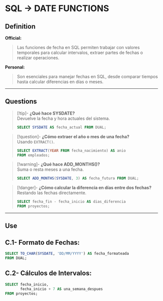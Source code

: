 # SQL -> DATE FUNCTIONS
## Definition

**Official:**  
> Las funciones de fecha en SQL permiten trabajar con valores temporales para calcular intervalos, extraer partes de fechas o realizar operaciones.

**Personal:**  
> Son esenciales para manejar fechas en SQL, desde comparar tiempos hasta calcular diferencias en días o meses.

---

## Questions

>[!tip]- **¿Qué hace SYSDATE?**  
> Devuelve la fecha y hora actuales del sistema.  
> ```sql
> SELECT SYSDATE AS fecha_actual FROM DUAL;
> ```

>[!question]- **¿Cómo extraer el año o mes de una fecha?**  
> Usando `EXTRACT()`.  
> ```sql
> SELECT EXTRACT(YEAR FROM fecha_nacimiento) AS anio 
> FROM empleados;
> ```

>[!warning]- **¿Qué hace ADD_MONTHS()?**  
> Suma o resta meses a una fecha.  
> ```sql
> SELECT ADD_MONTHS(SYSDATE, 3) AS fecha_futura FROM DUAL;
> ```

>[!danger]- **¿Cómo calcular la diferencia en días entre dos fechas?**  
> Restando las fechas directamente.  
> ```sql
> SELECT fecha_fin - fecha_inicio AS dias_diferencia 
> FROM proyectos;
> ```

---

## Use

## C.1- **Formato de Fechas:**
```sql
SELECT TO_CHAR(SYSDATE, 'DD/MM/YYYY') AS fecha_formateada 
FROM DUAL;
```

## C.2- **Cálculos de Intervalos:**
```sql
SELECT fecha_inicio, 
       fecha_inicio + 7 AS una_semana_despues 
FROM proyectos;
```